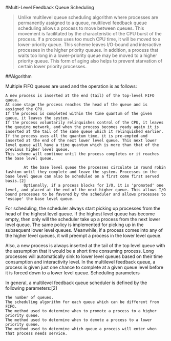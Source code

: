 
#Multi-Level Feedback Queue Scheduling


>Unlike multilevel queue scheduling algorithm where processes are permanently assigned to a queue, multilevel feedback queue scheduling allows a process to move between queues. This movement is facilitated by the characteristic of the CPU burst of the process. If a process uses too much CPU time, it will be moved to a lower-priority queue. This scheme leaves I/O-bound and interactive processes in the higher priority queues. In addition, a process that waits too long in a lower-priority queue may be moved to a higher priority queue. This form of aging also helps to prevent starvation of certain lower priority processes.

##Algorithm

Multiple FIFO queues are used and the operation is as follows:

    A new process is inserted at the end (tail) of the top-level FIFO queue.
    At some stage the process reaches the head of the queue and is assigned the CPU.
    If the process is completed within the time quantum of the given queue, it leaves the system.
    If the process voluntarily relinquishes control of the CPU, it leaves the queuing network, and when the process becomes ready again it is inserted at the tail of the same queue which it relinquished earlier.
    If the process uses all the quantum time, it is pre-empted and inserted at the end of the next lower level queue. This next lower level queue will have a time quantum which is more than that of the previous higher level queue.
    This scheme will continue until the process completes or it reaches the base level queue.

            At the base level queue the processes circulate in round robin fashion until they complete and leave the system. Processes in the base level queue can also be scheduled on a first come first served basis.[2]
            Optionally, if a process blocks for I/O, it is 'promoted' one level, and placed at the end of the next-higher queue. This allows I/O bound processes to be favored by the scheduler and allows processes to 'escape' the base level queue.

For scheduling, the scheduler always start picking up processes from the head of the highest level queue. If the highest level queue has become empty, then only will the scheduler take up a process from the next lower level queue. The same policy is implemented for picking up in the subsequent lower level queues. Meanwhile, if a process comes into any of the higher level queues, it will preempt a process in the lower level queue.

Also, a new process is always inserted at the tail of the top level queue with the assumption that it would be a short time consuming process. Long processes will automatically sink to lower level queues based on their time consumption and interactivity level. In the multilevel feedback queue, a process is given just one chance to complete at a given queue level before it is forced down to a lower level queue.
Scheduling parameters

In general, a multilevel feedback queue scheduler is defined by the following parameters:[2]

    The number of queues.
    The scheduling algorithm for each queue which can be different from FIFO.
    The method used to determine when to promote a process to a higher priority queue.
    The method used to determine when to demote a process to a lower priority queue.
    The method used to determine which queue a process will enter when that process needs service.

